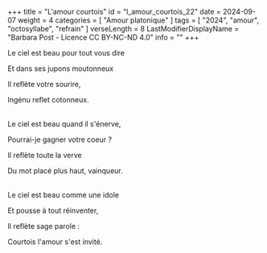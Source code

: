 +++
title = "L'amour courtois"
id = "l_amour_courtois_22"
date = 2024-09-07
weight = 4
categories = [ "Amour platonique" ]
tags = [ "2024", "amour", "octosyllabe", "refrain" ]
verseLength = 8
LastModifierDisplayName = "Barbara Post - Licence CC BY-NC-ND 4.0"
info = ""
+++

Le ciel est beau pour tout vous dire

Et dans ses jupons moutonneux

Il reflète votre sourire,

Ingénu reflet cotonneux.

 \
Le ciel est beau quand il s'énerve,

Pourrai-je gagner votre coeur ?

Il reflète toute la verve

Du mot placé plus haut, vainqueur.

 \
Le ciel est beau comme une idole

Et pousse à tout réinventer,

Il reflète sage parole :

Courtois l'amour s'est invité.

